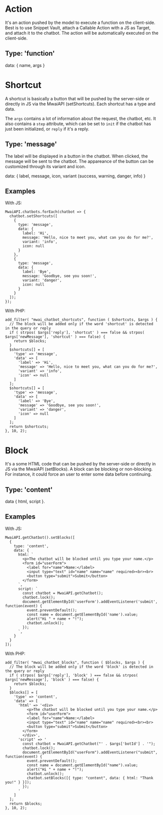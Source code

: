 # Action

It's an action pushed by the model to execute a function on the client-side. Best is to use Snippet Vault, attach a Callable Action with a JS as Target, and attach it to the chatbot. The action will be automatically executed on the client-side.

## Type: 'function'

data: { name, args }

# Shortcut

A shortcut is basically a button that will be pushed by the server-side or directly in JS via the MwaiAPI (setShortcuts). Each shortcut has a type and data.

The `args` contains a lot of information about the request, the chatbot, etc. It also contains a `step` attribute, which can be set to `init` if the chatbot has just been initialized, or `reply` if it's a reply.

## Type: 'message'

The label will be displayed in a button in the chatbot. When clicked, the message will be sent to the chatbot. The appareance of the button can be customized through its variant and icon.

data: { label, message, icon, variant (success, warning, danger, info) }

## Examples

With JS:

```
MwaiAPI.chatbots.forEach(chatbot => {
  chatbot.setShortcuts([
    {
      type: 'message',
      data: { 
        label: 'Hi', 
        message: 'Hello, nice to meet you, what can you do for me?', 
        variant: 'info', 
        icon: null 
      }
    },
    {
      type: 'message',
      data: { 
        label: 'Bye', 
        message: 'Goodbye, see you soon!', 
        variant: 'danger', 
        icon: null 
      }
    }
  ]);
});
```

With PHP:

```
add_filter( "mwai_chatbot_shortcuts", function ( $shortcuts, $args ) {
  // The block will be added only if the word 'shortcut' is detected in the query or reply
  if ( strpos( $args['reply'], 'shortcut' ) === false && strpos( $args['newMessage'], 'shortcut' ) === false) {
    return $blocks;
  }
  $shortcuts[] = [
    'type' => 'message',
    'data' => [
      'label' => 'Hi', 
      'message' => 'Hello, nice to meet you, what can you do for me?', 
      'variant' => 'info', 
      'icon' => null 
    ]
  ];
  $shortcuts[] = [
    'type' => 'message',
    'data' => [
      'label' => 'Bye', 
      'message' => 'Goodbye, see you soon!', 
      'variant' => 'danger', 
      'icon' => null 
    ]
  ];
  return $shortcuts;
}, 10, 2);
```

# Block

It's a some HTML code that can be pushed by the server-side or directly in JS via the MwaiAPI (setBlocks). A block can be blocking or non-blocking. For instance, it could force an user to enter some data before continuing.

## Type: 'content'

data { html, script }.

## Examples

With JS:

```
MwaiAPI.getChatbot().setBlocks([
  {
    type: 'content',
    data: { 
      html: `
        <p>The chatbot will be blocked until you type your name.</p>
        <form id="userForm">
          <label for="name">Name:</label>
          <input type="text" id="name" name="name" required><br><br>
          <button type="submit">Submit</button>
        </form>
      `,
      script: `
        const chatbot = MwaiAPI.getChatbot();
        chatbot.lock();
        document.getElementById('userForm').addEventListener('submit', function(event) {
          event.preventDefault();
          const name = document.getElementById('name').value;
          alert("Hi " + name + "!");
          chatbot.unlock();
        });
      `,
    }
  }
]);
```

With PHP:

```
add_filter( "mwai_chatbot_blocks", function ( $blocks, $args ) {
  // The block will be added only if the word 'block' is detected in the query or reply
  if ( strpos( $args['reply'], 'block' ) === false && strpos( $args['newMessage'], 'block' ) === false) {
    return $blocks;
  }
  $blocks[] = [
    'type' => 'content',
    'data' => [
      'html' => '<div>
          <p>The chatbot will be blocked until you type your name.</p>
          <form id="userForm">
          <label for="name">Name:</label>
          <input type="text" id="name" name="name" required><br><br>
          <button type="submit">Submit</button>
        </form>
        </div>',
      'script' => '
        const chatbot = MwaiAPI.getChatbot("' . $args['botId'] . '");
        chatbot.lock();
        document.getElementById("userForm").addEventListener("submit", function(event) {
          event.preventDefault();
          const name = document.getElementById("name").value;
          alert("Hi " + name + "!");
          chatbot.unlock();
          chatbot.setBlocks([{ type: "content", data: { html: "Thank you!" } }]);
        });
      '
    ]
  ];
  return $blocks;
}, 10, 2);
```